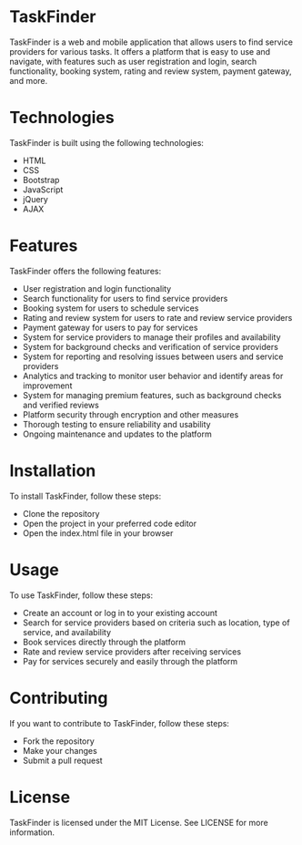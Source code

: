 # TaskFinder
TaskFinder is a web and mobile application that allows users to find service providers for various tasks. It offers a platform that is easy to use and navigate, with features such as user registration and login, search functionality, booking system, rating and review system, payment gateway, and more.

# Technologies
TaskFinder is built using the following technologies:  

* HTML  
* CSS  
* Bootstrap  
* JavaScript  
* jQuery  
* AJAX  

# Features
TaskFinder offers the following features:  

* User registration and login functionality  
* Search functionality for users to find service providers  
* Booking system for users to schedule services  
* Rating and review system for users to rate and review service providers  
* Payment gateway for users to pay for services  
* System for service providers to manage their profiles and availability  
* System for background checks and verification of service providers  
* System for reporting and resolving issues between users and service providers  
* Analytics and tracking to monitor user behavior and identify areas for improvement  
* System for managing premium features, such as background checks and verified reviews  
* Platform security through encryption and other measures  
* Thorough testing to ensure reliability and usability  
* Ongoing maintenance and updates to the platform  

# Installation
To install TaskFinder, follow these steps:  

* Clone the repository  
* Open the project in your preferred code editor  
* Open the index.html file in your browser  

# Usage
To use TaskFinder, follow these steps:  

* Create an account or log in to your existing account  
* Search for service providers based on criteria such as location, type of service, and availability  
* Book services directly through the platform  
* Rate and review service providers after receiving services  
* Pay for services securely and easily through the platform  

# Contributing
If you want to contribute to TaskFinder, follow these steps:  

* Fork the repository  
* Make your changes  
* Submit a pull request  

# License
TaskFinder is licensed under the MIT License. See LICENSE for more information.
